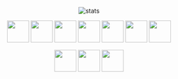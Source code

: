 <p align="center">
    <img alt="stats" src="https://github-readme-stats.vercel.app/api?username=atl128&count_private=true&show_icons=true&theme=dracula&hide_border=true"/>
</p>

<p align="center">
    <img src="https://cdn.jsdelivr.net/gh/devicons/devicon/icons/python/python-original.svg" width="50" height="50"/>
    <img src="https://cdn.jsdelivr.net/gh/devicons/devicon/icons/html5/html5-original.svg" width="50" height="50"/>
    <img src="https://cdn.jsdelivr.net/gh/devicons/devicon/icons/javascript/javascript-plain.svg" width="50" height="50"/>
    <img src="https://cdn.jsdelivr.net/gh/devicons/devicon/icons/typescript/typescript-plain.svg" width="50" height="50"/>
    <img src="https://cdn.jsdelivr.net/gh/devicons/devicon/icons/c/c-original.svg" width="50" height="50"/>
    <img src="https://cdn.jsdelivr.net/gh/devicons/devicon/icons/java/java-plain.svg" width="50" height="50"/>
    <img src="https://cdn.jsdelivr.net/gh/devicons/devicon/icons/ruby/ruby-plain.svg" width="50" height="50"/>
</p>

<p align="center">
    <img src="https://cdn.jsdelivr.net/gh/devicons/devicon/icons/atom/atom-original.svg" width="50" height="50"/>
    <img src="https://cdn.jsdelivr.net/gh/devicons/devicon/icons/vscode/vscode-original.svg" width="50" height="50"/>
    <img src="https://cdn.jsdelivr.net/gh/devicons/devicon/icons/visualstudio/visualstudio-plain.svg" width="50" height="50"/>
</p>
    
